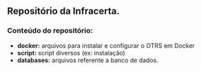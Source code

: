## Repositório da Infracerta.

### Conteúdo do repositório:

* **docker:** arquivos para instalar e configurar o OTRS em Docker
* **script:** script diversos (ex: instalação)
* **databases:** arquivos referente a banco de dados.